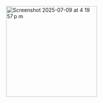 <img width="245" alt="Screenshot 2025-07-09 at 4 19 57 p m" src="https://github.com/user-attachments/assets/e6a7a61b-2f13-462d-922b-b60f37403762" />
